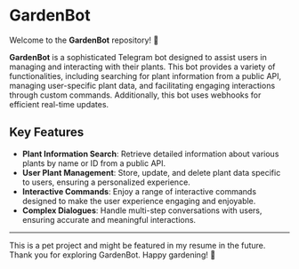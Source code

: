 # GardenBot

Welcome to the **GardenBot** repository! 🌿

**GardenBot** is a sophisticated Telegram bot designed to assist users in managing and interacting with their plants. This bot provides a variety of functionalities, including searching for plant information from a public API, managing user-specific plant data, and facilitating engaging interactions through custom commands. Additionally, this bot uses webhooks for efficient real-time updates.

## Key Features

- **Plant Information Search**: Retrieve detailed information about various plants by name or ID from a public API.
- **User Plant Management**: Store, update, and delete plant data specific to users, ensuring a personalized experience.
- **Interactive Commands**: Enjoy a range of interactive commands designed to make the user experience engaging and enjoyable.
- **Complex Dialogues**: Handle multi-step conversations with users, ensuring accurate and meaningful interactions.

---

This is a pet project and might be featured in my resume in the future. Thank you for exploring GardenBot. Happy gardening! 🌱
